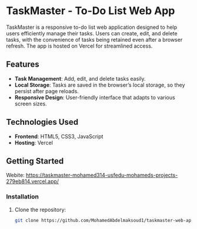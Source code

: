 # TaskMaster - To-Do List Web App

TaskMaster is a responsive to-do list web application designed to help users efficiently manage their tasks. Users can create, edit, and delete tasks, with the convenience of tasks being retained even after a browser refresh. The app is hosted on Vercel for streamlined access.

## Features

- **Task Management**: Add, edit, and delete tasks easily.
- **Local Storage**: Tasks are saved in the browser’s local storage, so they persist after page reloads.
- **Responsive Design**: User-friendly interface that adapts to various screen sizes.

## Technologies Used

- **Frontend**: HTML5, CSS3, JavaScript
- **Hosting**: Vercel

## Getting Started

Webite: https://taskmaster-mohamed314-usfedu-mohameds-projects-279eb814.vercel.app/
### Installation

1. Clone the repository:
   ```bash
   git clone https://github.com/MohamedAbdelmaksoud1/taskmaster-web-app.git
